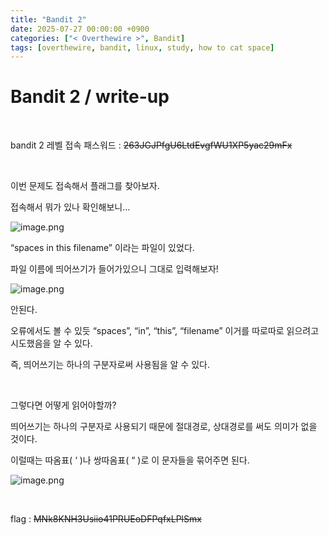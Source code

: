 ```yaml
---
title: "Bandit 2"
date: 2025-07-27 00:00:00 +0900
categories: ["< Overthewire >", Bandit]
tags: [overthewire, bandit, linux, study, how to cat space]
---
```


# Bandit 2 / write-up

<br>

bandit 2 레벨 접속 패스워드 : ~~263JGJPfgU6LtdEvgfWU1XP5yac29mFx~~

<br>

이번 문제도 접속해서 플래그를 찾아보자.

접속해서 뭐가 있나 확인해보니…

![image.png](/assets/img/bandit/bandit2-1.png)

“spaces in this filename” 이라는 파일이 있었다.

파일 이름에 띄어쓰기가 들어가있으니 그대로 입력해보자!

![image.png](/assets/img/bandit/bandit2-2.png)

안된다.

오류에서도 볼 수 있듯 “spaces”, “in”, “this”, “filename” 이거를 따로따로 읽으려고 시도했음을 알 수 있다.

즉, 띄어쓰기는 하나의 구분자로써 사용됨을 알 수 있다.

<br>

그렇다면 어떻게 읽어야할까?

띄어쓰기는 하나의 구분자로 사용되기 때문에  절대경로, 상대경로를 써도 의미가 없을 것이다.

이럴때는 따옴표( ‘ )나 쌍따옴표( “ )로 이 문자들을 묶어주면 된다.

![image.png](/assets/img/bandit/bandit2-3.png)

<br>

flag : ~~MNk8KNH3Usiio41PRUEoDFPqfxLPlSmx~~